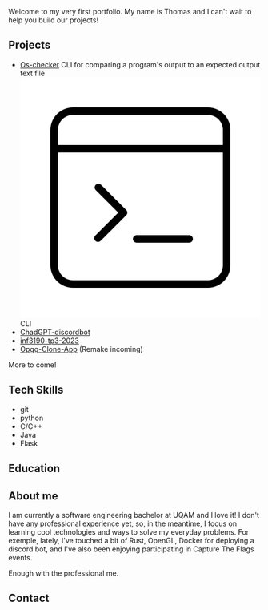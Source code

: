 Welcome to my very first portfolio. My name is Thomas and I can't wait to help you build our projects!

## Projects
- [Os-checker](https://github.com/lordlflm/os-checker) CLI for comparing a program's output to an expected output text file ![](./assets/img/cli.png) CLI
- [ChadGPT-discordbot](https://github.com/lordlflm/ChadGPT-discordbot)
- [inf3190-tp3-2023](https://github.com/lordlflm/inf3190-tp3-2023)
- [Opgg-Clone-App](https://github.com/lordlflm/Opgg-Clone-App) (Remake incoming)

More to come!

## Tech Skills
- git
- python
- C/C++
- Java
- Flask

## Education


## About me
I am currently a software engineering bachelor at UQAM and I love it! I don't have any professional experience yet, so, in the meantime, I focus on learning cool technologies and ways to solve my everyday problems. For exemple, lately, I've touched a bit of Rust, OpenGL, Docker for deploying a discord bot, and I've also been enjoying participating in Capture The Flags events.

Enough with the professional me. 

## Contact
